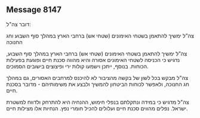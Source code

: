 ## Message 8147

דובר צה"ל:

צה”ל ימשיך להתאמן בשטחי האימונים (שטחי אש) ברחבי הארץ במהלך סוף השבוע וחג החנוכה
 
צה”ל ימשיך להתאמן בשטחי האימונים (שטחי אש) ברחבי הארץ במהלך סוף השבוע, נדגיש כי הכניסה לשטחי האימונים אסורה והיא מהווה סכנת חיים ופוגעת בפעילות הכוחות. בנוסף, ייתכן וישמעו קולות ירי ופיצוצים בישובים הסמוכים.

צה"ל מבקש בכל לשון של בקשה מהציבור לא להיכנס למרחבים האסורים, גם במהלך חג החנוכה, ולאפשר לכוחות הביטחון להמשיך ולבצע את משימותיהם - מדובר בסכנת חיים.

צה"ל מדגיש כי במידה ונתקלתם בנפלי חימוש, ההנחיה היא להתרחק ולדווח למשטרת ישראל.
נפלים מהווים סכנת חיים ועלולים להכיל חומרי נפץ. הנחיות אלו מצילות חיים.

